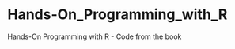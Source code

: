 Hands-On_Programming_with_R
===========================

Hands-On Programming with R - Code from the book
